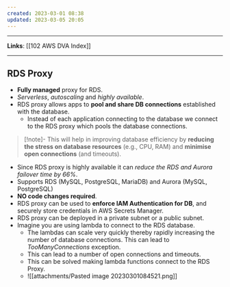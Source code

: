 ```yaml
---
created: 2023-03-01 08:38
updated: 2023-03-05 20:05
---
```

---
**Links**: [[102 AWS DVA Index]]

---
## RDS Proxy
- **Fully managed** proxy for RDS.
- *Serverless*, *autoscaling* and *highly available*.
- RDS proxy allows apps to **pool and share DB connections** established with the database.
	- Instead of each application connecting to the database we connect to the RDS proxy which pools the database connections.

> [!note]- This will help in improving  database efficiency by **reducing the stress on database resources** (e.g., CPU, RAM) and **minimise open connections** (and timeouts).

- Since RDS proxy is highly available it can *reduce the RDS and Aurora failover time by 66%*. 
- Supports RDS (MySQL, PostgreSQL, MariaDB) and Aurora (MySQL, PostgreSQL)
- **NO code changes required**.
- RDS proxy can be used to **enforce IAM Authentication for DB**, and securely store credentials in AWS Secrets Manager.
- RDS proxy can be deployed in a private subnet or a public subnet.
- Imagine you are using lambda to connect to the RDS database. 
	- The lambdas can scale very quickly thereby rapidly increasing the number of database connections. This can lead to *TooManyConnections* exception.
	- This can lead to a number of open connections and timeouts.
	- This can be solved making lambda functions connect to the RDS Proxy.
	- ![[attachments/Pasted image 20230301084521.png]] 